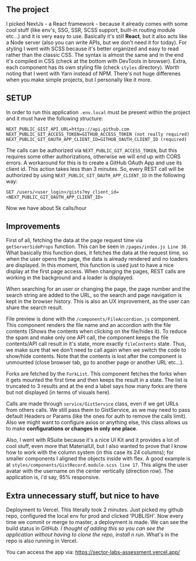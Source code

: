 ## The project

I picked NextJs - a React framework - because it already comes with some cool stuff (like env's, SSG, SSR, SCSS support, built-in routing module etc...) and it is very easy to use. Basically it's still **React**, but it also acts like a Node server (also you can write APIs, but we don't need it for today).
For styling I went with SCSS because it's better organized and easy to read rather than the classic CSS. The syntax is almost the same and in the end it's compiled in CSS (check <head> at the bottom with DevTools in browser). Extra, each component has its own styling file (check `styles` directory).
Worth noting that I went with Yarn instead of NPM. There's not huge differenes when you make simple projects, but I personally like it more.
  
## SETUP

In order to run this application `.env.local` must be present within the project and it must have the following structure:

```
NEXT_PUBLIC_GIST_API_URL=https://api.github.com
NEXT_PUBLIC_GIT_ACCESS_TOKEN=GITHUB_ACCESS_TOKEN (not really required)
NEXT_PUBLIC_GIT_OAUTH_APP_CLIENT_ID=GITHUB_OAUTH_CLIENT_ID (required)
```

The calls can be authorized via `NEXT_PUBLIC_GIT_ACCESS_TOKEN`, but this requires some other authorizations, otherwise we will end up with CORS errors. A workaround for this is to create a GitHub OAuth App and use its client id. This action takes less than 3 minutes. So, every REST call will be authorized by using `NEXT_PUBLIC_GIT_OAUTH_APP_CLIENT_ID` in the following way:

`GET /users/<user_login>/gists?my_client_id=<NEXT_PUBLIC_GIT_OAUTH_APP_CLIENT_ID>`

Now we have about 5k calls/hour
  
## Improvements
  
First of all, fetching the data at the page request time via `getServerSideProps` function. This can be seen in `/pages/index.js Line 38`. What basically this function does, it fetches the data at the request time, so when the user opens the page, the data is already rendered and no loaders are displayed. In this moment, this function is used just to have a nice display at the first page access. When changing the pages, REST calls are working in the background and a loader is displayed.

When searching for an user or changing the page, the page number and the search string are added to the URL, so the search and page navigation is kept in the browser history. This is also an UX improvement, as the user can share the search result.
  
File preview is done with the `/components/FileAccordion.js` component. This component renders the file name and an accordion with the file contents (Shows the contents when clicking on the file/hides it). To reduce the spam and make only one API call, the component keeps the file contents/API call result in it's state, more exactly `fileContents` state. Thus, we make sure that we don't need to call again when we switch the code to show/hide contents. Note that the contents is lost after the component is unmounted (close browser tab, go to another page or another URL etc...).
  
Forks are fetched by the `ForkList`. This component fetches the forks when it gets mounted the first time and then keeps the result in a state. The list is truncated to 3 results and at the end a label says how many forks are there but not displayed (in terms of visuals here).

Calls are made through `service/GistService` class, even if we get URLs from others calls. We still pass them to GistService, as we may need to pass default Headers or Params (like the ones for auth to remove the calls limit). Also we might want to configure axios or anything else, this class allows us to make **configurations or changes in only one place**.

Also, I went with RSuite because it's a nice UI Kit and it provides a lot of cool stuff, even more that MaterialUI, but I also wanted to prove that I know how to work with the column system (in this case its 24 columns); for smaller components I aligned the objects inside with flex. A good example is at `styles/components/GistRecord.module.scss line 17`. This aligns the user avatar with the username on the center vertically (direction row). The application is, i'd say, 95% responsive.
  
## Extra unnecessary stuff, but nice to have
  
Deployment to Vercel. This literally took 2 minutes. Just picked my github repo, configured the local env for prod and clicked 'PUBLISH'. Now every time we commit or merge to master, a deployment is made. We can see the build status in GitHub. *I thought of adding this so you can see the application without having to clone the repo, install n run*. What's in the repo is also running in Vercel.

You can access the app via: https://sector-labs-assessment.vercel.app/

